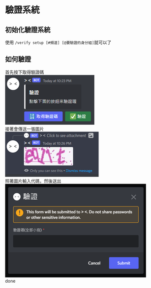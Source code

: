 # 驗證系統

## 初始化驗證系統
使用 `/verify setup [#頻道] [@要驗證的身分組]`就可以了 <br>

## 如何驗證
首先按下取得驗證碼  <br>
![verify_getcode](img/verify_getcode.png) <br>
接著會傳送一張圖片 <br>
![verify_codeimg](img/verify_codeimg.png) <br>
照著圖片輸入代碼，然後送出 <br>
![verify_entercode](img/verify_entercode.png) <br>
done